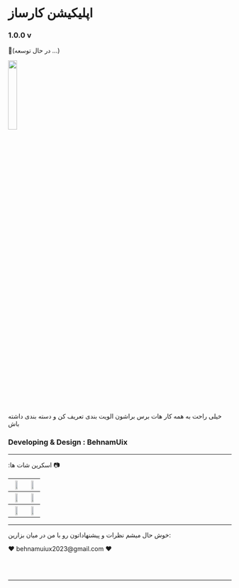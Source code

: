 <h1>اپلیکیشن کارساز</h1>
<h3>1.0.0 v</h3>
<p>🔧(در حال توسعه ...)</p>
<img src="http://www.behnamuix2024.com/img/git/maintenance.gif" width="20%" height="20%"  />

<p>خیلی راحت به همه کار هات برس براشون الویت بندی تعریف کن و دسته بندی داشته باش</p>
<h3>Developing & Design : BehnamUix</h3>
<hr>
<p> :اسکرین شات ها 📷</p>
<table>
  <tr>
    <th><img src="http://www.behnamuix2024.com/img/git/intro.png" width="50%"  /></th>
    <th><img src="http://behnamuix2024.com/img/git/verify.png" width="50%" /></th>
  </tr>
   <tr>
    <th><img src="http://behnamuix2024.com/img/git/login.png"width="50%" /></th>
    <th><img src="http://behnamuix2024.com/img/git/home.png" width="50%" /></th>
  </tr>
   <tr>
    <th><img src="http://behnamuix2024.com/img/git/blockNet_con.png" width="50%" /></th>
    <th><img src="http://behnamuix2024.com/img/git/blockNet_dis.png" width="50%" /></th>
  </tr>

</table>
<hr>
<p>خوش حال میشم نظرات و پیشنهاداتون رو با من در میان بزارین:</p>
<p>❤ behnamuiux2023@gmail.com ❤</p>




<br>
<br>
<hr>


